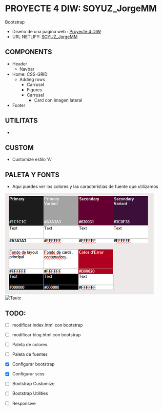 # PROYECTE 4 DIW: SOYUZ_JorgeMM
Bootstrap

- Diseño de una pagina web : [Proyecte 4 DIW](https://docs.google.com/document/d/1dvwBUIHZjh4csDZ_5G5kfLcG1gyoCc2qBPv2kS-MaDk/edit)
- URL NETLIFY: [SOYUZ_JorgeMM](https://gifted-minsky-b782e7.netlify.app/)


## COMPONENTS
- Header
    - Navbar
- Home: CSS-GRID
    - Adding rows
        - Carrusel
        - Figures
        - Carrusel
            - Card con imagen lateral
- Footer

## UTILITATS
-

## CUSTOM
- Customize estilo 'A'

## PALETA Y FONTS

- Aqui puedes ver los colores y las característias de fuente que utilizamos

![Taute](https://github.com/Geo12862/SOYUZ_JorgeMM/blob/DevJorge/src/images/Paleta_de_colores.png?raw=true)
![Taute]()

## TODO:
- [ ] modificar index.html con bootstrap
- [ ] modificar blog.html con bootstrap
- [ ] Paleta de colores
- [ ] Paleta de fuentes
- [x] Configurar bootstrap
- [x] Configurar scss
- [ ] Bootstrap Customize
- [ ] Bootstrap Utilities
- [ ] Responsive

